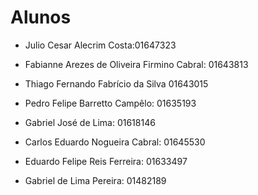 # Alunos

* Julio Cesar Alecrim Costa:01647323

* Fabianne Arezes de Oliveira Firmino Cabral: 01643813

* Thiago Fernando Fabrício da Silva 01643015

* Pedro Felipe Barretto Campêlo: 01635193

* Gabriel José de Lima: 01618146

* Carlos Eduardo Nogueira Cabral: 01645530

* Eduardo Felipe Reis Ferreira: 01633497

* Gabriel de Lima Pereira: 01482189


